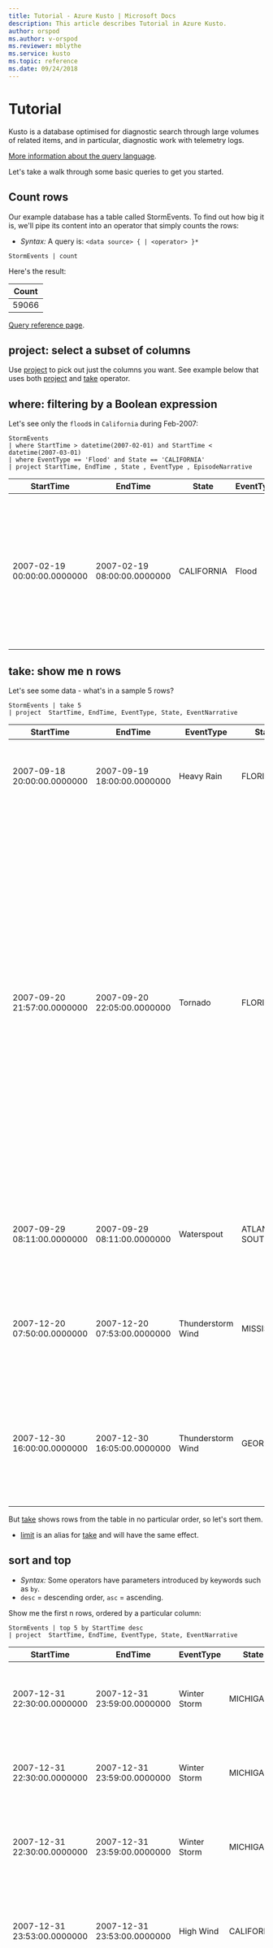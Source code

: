 ```yaml
---
title: Tutorial - Azure Kusto | Microsoft Docs
description: This article describes Tutorial in Azure Kusto.
author: orspod
ms.author: v-orspod
ms.reviewer: mblythe
ms.service: kusto
ms.topic: reference
ms.date: 09/24/2018
---
```

# Tutorial

Kusto is a database optimised for diagnostic search through large volumes of related items, and in particular, diagnostic work with telemetry logs.

[More information about the query language](./essentials/overview.md).
 
Let's take a walk through some basic queries to get you started.

## Count rows

Our example database has a table called StormEvents. To find out how big it is, we'll pipe its content into an operator that simply counts the rows:

* *Syntax:* A query is: `<data source> { | <operator> }*`

```kusto
StormEvents | count 
```

Here's the result:

|Count|
|---|
|59066|
	
[Query reference page](./countoperator.md).

## project: select a subset of columns

Use [project](./projectoperator.md) to pick out just the columns you 
want. See example below that uses both [project](./projectoperator.md)
and [take](./takeoperator.md) operator.

## where: filtering by a Boolean expression

Let's see only the `flood`s in `California` during Feb-2007:

```kusto
StormEvents 
| where StartTime > datetime(2007-02-01) and StartTime < datetime(2007-03-01)
| where EventType == 'Flood' and State == 'CALIFORNIA'
| project StartTime, EndTime , State , EventType , EpisodeNarrative 

```

|StartTime|EndTime|State|EventType|EpisodeNarrative|
|---|---|---|---|---|
|2007-02-19 00:00:00.0000000|2007-02-19 08:00:00.0000000|CALIFORNIA|Flood|A frontal system moving across the Southern San Joaquin Valley brought brief periods of heavy rain to western Kern County in the early morning hours of the 19th. Minor flooding was reported across State Highway 166 near Taft.|

## take: show me n rows

Let's see some data - what's in a sample 5 rows?

```kusto
StormEvents | take 5
| project  StartTime, EndTime, EventType, State, EventNarrative  
```

|StartTime|EndTime|EventType|State|EventNarrative|
|---|---|---|---|---|
|2007-09-18 20:00:00.0000000|2007-09-19 18:00:00.0000000|Heavy Rain|FLORIDA|As much as 9 inches of rain fell in a 24-hour period across parts of coastal Volusia County.|
|2007-09-20 21:57:00.0000000|2007-09-20 22:05:00.0000000|Tornado|FLORIDA|A tornado touched down in the Town of Eustis at the northern end of West Crooked Lake. The tornado quickly intensified to EF1 strength as it moved north northwest through Eustis. The track was just under two miles long and had a maximum width of 300 yards.  The tornado destroyed 7 homes. Twenty seven homes received major damage and 81 homes reported minor damage. There were no serious injuries and property damage was set at $6.2 million.|
|2007-09-29 08:11:00.0000000|2007-09-29 08:11:00.0000000|Waterspout|ATLANTIC SOUTH|A waterspout formed in the Atlantic southeast of Melbourne Beach and briefly moved toward shore.|
|2007-12-20 07:50:00.0000000|2007-12-20 07:53:00.0000000|Thunderstorm Wind|MISSISSIPPI|Numerous large trees were blown down with some down on power lines. Damage occurred in eastern Adams county.|
|2007-12-30 16:00:00.0000000|2007-12-30 16:05:00.0000000|Thunderstorm Wind|GEORGIA|The county dispatch reported several trees were blown down along Quincey Batten Loop near State Road 206. The cost of tree removal was estimated.|

But [take](./takeoperator.md) shows rows from the table in no particular order, so let's sort them.
* [limit](./takeoperator.md) is an alias 
for [take](./takeoperator.md) and will have the same effect.

## sort and top

* *Syntax:* Some operators have parameters introduced by keywords such as `by`.
* `desc` = descending order, `asc` = ascending.

Show me the first n rows, ordered by a particular column:

```kusto
StormEvents | top 5 by StartTime desc
| project  StartTime, EndTime, EventType, State, EventNarrative  
```

|StartTime|EndTime|EventType|State|EventNarrative|
|---|---|---|---|---|
|2007-12-31 22:30:00.0000000|2007-12-31 23:59:00.0000000|Winter Storm|MICHIGAN|This heavy snow event continued into the early morning hours on New Year's Day.|
|2007-12-31 22:30:00.0000000|2007-12-31 23:59:00.0000000|Winter Storm|MICHIGAN|This heavy snow event continued into the early morning hours on New Year's Day.|
|2007-12-31 22:30:00.0000000|2007-12-31 23:59:00.0000000|Winter Storm|MICHIGAN|This heavy snow event continued into the early morning hours on New Year's Day.|
|2007-12-31 23:53:00.0000000|2007-12-31 23:53:00.0000000|High Wind|CALIFORNIA|North to northeast winds gusting to around 58 mph were reported in the mountains of Ventura county.|
|2007-12-31 23:53:00.0000000|2007-12-31 23:53:00.0000000|High Wind|CALIFORNIA|The Warm Springs RAWS sensor reported northerly winds gusting to 58 mph.|

Same can be achived by using [sort](./sortoperator.md) and 
then [take](./takeoperator.md) operator

```kusto
StormEvents | sort by StartTime desc  | take 5
| project  StartTime, EndLat, EventType, EventNarrative 
```

## extend: compute derived columns

Create a new column by computing a value in every row:

```kusto
StormEvents 
| limit 5
| extend Duration = EndTime - StartTime 
| project StartTime, EndTime, Duration, EventType, State

```

|StartTime|EndTime|Duration|EventType|State|
|---|---|---|---|---|
|2007-09-18 20:00:00.0000000|2007-09-19 18:00:00.0000000|22:00:00|Heavy Rain|FLORIDA|
|2007-09-20 21:57:00.0000000|2007-09-20 22:05:00.0000000|00:08:00|Tornado|FLORIDA|
|2007-09-29 08:11:00.0000000|2007-09-29 08:11:00.0000000|00:00:00|Waterspout|ATLANTIC SOUTH|
|2007-12-20 07:50:00.0000000|2007-12-20 07:53:00.0000000|00:03:00|Thunderstorm Wind|MISSISSIPPI|
|2007-12-30 16:00:00.0000000|2007-12-30 16:05:00.0000000|00:05:00|Thunderstorm Wind|GEORGIA|

It is possible to reuse column name and assign calculation result to the same column.
For example

```kusto
print x=1
| extend x = x + 1, y = x
| extend x = x + 1

```

|x|y|
|---|---|
|3|1|


[Expressions](./scalars.md) can include all the usual 
operators (`+`, `-`, `*`, `/`, `%`), and there's a range of useful functions.

## summarize: aggregate groups of rows

Count how many events come from each country:

```kusto
StormEvents | summarize event_count = count() by State 
```

[summarize](./summarizeoperator.md) groups together rows that have 
the same values in the `by` clause, and then uses 
the aggregation function (such as `count`) to combine each group into a single row. So in this case, 
there's a row for each state, and a column for the count of rows in that state.

There's a range of [aggregation functions](./summarizeoperator.md#list-of-aggregation-functions),
and you can use several of
them in one summarize operator to produce several computed columns. 
For example, we could get the count of storms in each state and also unique number of storms per state, 
then we could use [top](./topoperator.md) to get the most storm-affected states:

```kusto
StormEvents 
| summarize StormCount = count(), TypeOfStorms = dcount(EventType) by State 
| top 5 by StormCount desc 
```

|State|StormCount|TypeOfStorms|
|---|---|---|
|TEXAS|4701|27|
|KANSAS|3166|21|
|IOWA|2337|19|
|ILLINOIS|2022|23|
|MISSOURI|2016|20|

The result of a summarize has:

* each column named in `by`;
* a column for each computed expression;
* a row for each combination of `by` values.


## Summarize by scalar values

You can use scalar (numeric, time, or interval) values in the by clause, but you'll want to put the values into bins. 
The [bin()](./binfunction.md) function is useful for this:

```kusto
StormEvents 
| where StartTime > datetime(2007-02-14) and StartTime < datetime(2007-02-21)
| summarize event_count = count() by bin(StartTime, 1d)

```

This reduces all the timestamps to intervals of 1 day:

|StartTime|event_count|
|---|---|
|2007-02-14 00:00:00.0000000|180|
|2007-02-15 00:00:00.0000000|66|
|2007-02-16 00:00:00.0000000|164|
|2007-02-17 00:00:00.0000000|103|
|2007-02-18 00:00:00.0000000|22|
|2007-02-19 00:00:00.0000000|52|
|2007-02-20 00:00:00.0000000|60|


The [bin()](./binfunction.md) is the same as
the [floor()](./floorfunction.md) function in many languages. It 
simply reduces every value to the nearest multiple of the modulus that you supply, so
that [summarize](./summarizeoperator.md) can assign the rows to groups.

## Render: display a chart or table

Project two columns and use them as the x and y axis of a chart:

```kusto
StormEvents 
| summarize event_count=count(), mid = avg(BeginLat) by State 
| sort by mid
| where event_count > 1800
| project State, event_count
| render columnchart
```

![](./images/tour/060.png)

Although we removed `mid` in the project operation, we still need it if we want the chart to display the countries in that order.

Strictly speaking, 'render' is a feature of the client rather than part of the query language. Still, it's integrated into the language and is very useful for envisioning your results.


## Timecharts

Going back to numeric bins, let's display a time series:

```kusto
StormEvents 
| summarize event_count=count() by bin(StartTime, 1d)
| render timechart
```

![](./images/tour/080.png)

## Multiple series 

Use multiple values in a `summarize by` clause to create a separate row for each combination of values:

```kusto
StormEvents 
| where StartTime > datetime(2007-06-04) and StartTime < datetime(2007-06-10) 
| where Source in ("Source","Public","Emergency Manager","Trained Spotter","Law Enforcement")
| summarize count() by bin(StartTime, 10h), Source
```

![](./images/tour/090.png)

Just add the render term to the above:
    
      | render timechart

![](./images/tour/100.png)

Notice that `render timechart` uses the first column as the x-axis, and then displays the other columns as separate lines.

## Daily average cycle

How does activity vary over the average day?

Count events by the time modulo one day, binned into hours:

```kusto
StormEvents
| extend hour = floor(StartTime % 1d , 1h)
| summarize event_count=count() by hour 
| sort by hour asc 
| render timechart
```

![](./images/tour/120.png)

Currently, `render` doesn't label durations properly, but we could use `| render columnchart` instead:

![](./images/tour/110.png)

## Compare multiple daily series

How does activity vary over the time of day in different states?

```kusto
StormEvents
| extend hour= floor( StartTime % 1d , 1h)
| where State in ("GULF OF MEXICO","MAINE","VIRGINIA","WISCONSIN","NORTH DAKOTA","NEW JERSEY","OREGON")
| summarize event_count=count() by hour, State
| render timechart
```

![](./images/tour/130.png)

Divide by `1h` to turn the x-axis into hour number instead of a duration:

```kusto
StormEvents
| extend hour= floor( StartTime % 1d , 1h)/ 1h
| where State in ("GULF OF MEXICO","MAINE","VIRGINIA","WISCONSIN","NORTH DAKOTA","NEW JERSEY","OREGON")
| summarize event_count=count() by hour, State
| render columnchart 
```

![](./images/tour/140.png)

## join

How to find for two given EventTypes in what state both of them happened?

You can pull storm events with the first EventType and with the second EventType and then join the two sets on State.

```kusto
StormEvents 
| where EventType == "Lightning"
| join (
    StormEvents 
    | where EventType == "Avalanche"
) on State  
| distinct State
```

![](./images/tour/145.png)

Assume you have a data that includes events marking the start and end of each session, with a unique id for each session. 

How long does each user session last?

By using extend to provide separate aliases for the two timestamps, you can then compute the session duration.

```kusto
Events
| where eventName == "session_started" 
| project start_time = timestamp, stop_time, country, session_id
| join ( Events
    | where eventName == "session_ended"
    | project stop_time = timestamp, session_id
    ) on session_id
| extend duration = stop_time - start_time
| project start_time, stop_time, country, duration
| take 10
```

![](./images/tour/150.png)

It's good practice to use `project` to select just the columns we need before performing the join.
In the same clauses, we rename the timestamp column.


## Plot a distribution

How many storms are there of different lengths?

```kusto
StormEvents
| extend  duration = EndTime - StartTime 
| where duration > 0s
| where duration < 3h
| summarize event_count = count() 
    by bin(duration, 5m)
| sort by duration asc
| render timechart
```


![](./images/tour/170.png)

Or use `| render columnchart`:


![](./images/tour/160.png)

## Percentiles

What ranges of durations cover different percentages of storms?

Use the above query, but replace `render` with:

```kusto
| summarize percentiles(duration, 5, 20, 50, 80, 95)
```

In this case, we provided no `by` clause, so the result is a single row:

![](./images/tour/180.png)

From which we can see that:

* 5% of storms have a duration of less than 5m; 
* 50% of storms last less than 1h 25m;
* 5% of storms last at least 2h 50m.

To get a separate breakdown for each state, we just have to bring the state column separately through both summarize operators:

```kusto
StormEvents
| extend  duration = EndTime - StartTime 
| where duration > 0s
| where duration < 3h
| summarize event_count = count() 
    by bin(duration, 5m), State
| sort by duration asc
| summarize percentiles(duration, 5, 20, 50, 80, 95) by State
```

![](./images/tour/190.png)

## Let: Assign a result to a variable

Use [let](./letstatement.md) to separate out the parts of the query expression in the 'join' example above. The results are unchanged:

```kusto
let LightningStorms = 
    StormEvents
    | where EventType == "Lightning";
let AvalancheStorms = 
    StormEvents
    | where EventType == "Avalanche";
LightningStorms 
| join (AvalancheStorms) on State
| distinct State
```

> Tip: In the Kusto client, don't put blank lines between the parts of this. Make sure to execute all of it.

## Combining data from several databases in a query

See [Cross Database Queries](./syntax.md#queries) for detailed discussion

When you write a query of the style:

```kusto
Logs | where ...
```

The table named Logs has to be in your default database. If you want to access table from another database use the following syntax:

```kusto
database("db").Table
```

So if you have databases named *Diagnostics* and *Telemetry* and want to correlate some of their data, you might write (assuming *Diagnostics* is your default database)

```kusto
Logs | join database("Telemetry").Metrics on Request MachineId | ...
```
or if your default database is *Telemetry*

```kusto
union Requests, database("Diagnostics").Logs | ...
```
    
All of the above assumed that both databases reside in the cluster you are currently connected to. Suppose that *Telemetry* database belonged to another cluster named *TelemetryCluster.kusto.windows.net* then to access it you'll need
```kusto
Logs | join cluster("TelemetryCluster").database("Telemetry").Metrics on Request MachineId | ...
```
> Note: when the cluster is specified the database is mandatory